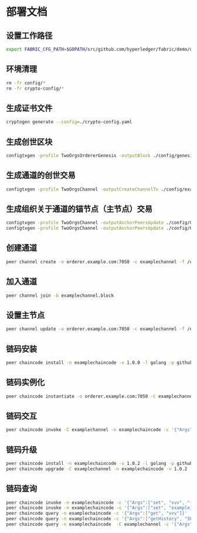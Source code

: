 # 部署文档

## 设置工作路径

```bash
export FABRIC_CFG_PATH=$GOPATH/src/github.com/hyperledger/fabric/demo/deploy
```

## 环境清理

```bash
rm -fr config/*
rm -fr crypto-config/*
```

## 生成证书文件

```bash
cryptogen generate --config=./crypto-config.yaml
```

## 生成创世区块

```bash
configtxgen -profile TwoOrgsOrdererGenesis -outputBlock ./config/genesis.block
```

## 生成通道的创世交易

```bash
configtxgen -profile TwoOrgsChannel -outputCreateChannelTx ./config/examplechannel.tx -channelID examplechannel
```

## 生成组织关于通道的锚节点（主节点）交易

```bash
configtxgen -profile TwoOrgsChannel -outputAnchorPeersUpdate ./config/Org1MSPanchors.tx -channelID examplechannel -asOrg Org1MSP
configtxgen -profile TwoOrgsChannel -outputAnchorPeersUpdate ./config/Org2MSPanchors.tx -channelID examplechannel -asOrg Org2MSP
```

## 创建通道

```bash
peer channel create -o orderer.example.com:7050 -c examplechannel -f /etc/hyperledger/config/examplechannel.tx
```

## 加入通道

```bash
peer channel join -b examplechannel.block
```

## 设置主节点

```bash
peer channel update -o orderer.example.com:7050 -c examplechannel -f /etc/hyperledger/config/Org1MSPanchors.tx
```

## 链码安装

```bash
peer chaincode install -n examplechaincode -v 1.0.0 -l golang -p github.com/chaincode/examplechaincode
```

## 链码实例化

```bash
peer chaincode instantiate -o orderer.example.com:7050 -C examplechannel -n examplechaincode -l golang -v 1.0.0 -c '{"Args":["init"]}'
```

## 链码交互

```bash
peer chaincode invoke -C examplechannel -n examplechaincode -c '{"Args":["set", "example1", "user222xxx"]}'

```

## 链码升级

```bash
peer chaincode install -n examplechaincode -v 1.0.2 -l golang -p github.com/chaincode/examplechaincode
peer chaincode upgrade -C examplechannel -n examplechaincode -v 1.0.2 -c '{"Args":[""]}'
```

## 链码查询

```bash
peer chaincode invoke -n examplechaincode -c '{"Args":["set", "vvv", "{67789}"]}' -C examplechannel
peer chaincode invoke -n examplechaincode -c '{"Args":["set", "example1", "1233user xxx"]}' -C examplechannel
peer chaincode query -n examplechaincode -c '{"Args":["get", "vvv"]}' -C examplechannel
peer chaincode query -n examplechaincode -c '{"Args":["getHistory", "567876545678"]}' -C examplechannel
peer chaincode query -n examplechaincode  -C examplechannel -c '{"Args":["get", "example1"]}'
```
